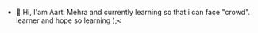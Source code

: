 - 👋 Hi, I'am Aarti Mehra and currently learning so that i can face  "crowd".
learner and hope so learning );<

